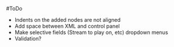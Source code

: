 #ToDo

* Indents on the added nodes are not aligned
* Add space between XML and control panel
* Make selective fields (Stream to play on, etc) dropdown menus
* Validation?
